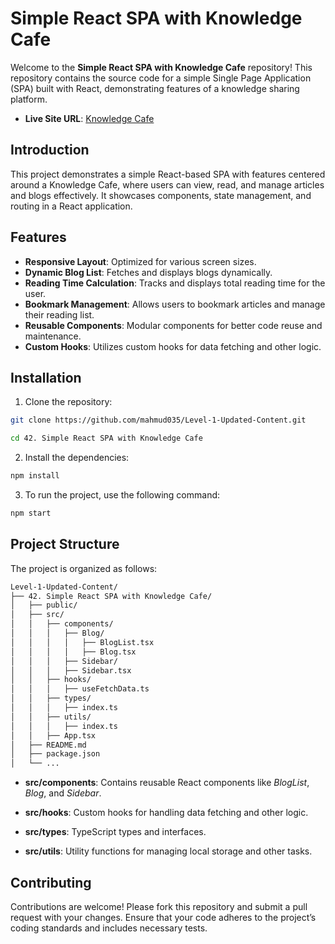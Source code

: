 # Simple React SPA with Knowledge Cafe

Welcome to the **Simple React SPA with Knowledge Cafe** repository! This repository contains the source code for a simple Single Page Application (SPA) built with React, demonstrating features of a knowledge sharing platform.

- **Live Site URL**: [Knowledge Cafe](https://knowledge-cafe-batch-09.netlify.app/)

## Introduction

This project demonstrates a simple React-based SPA with features centered around a Knowledge Cafe, where users can view, read, and manage articles and blogs effectively. It showcases components, state management, and routing in a React application.

## Features

- **Responsive Layout**: Optimized for various screen sizes.
- **Dynamic Blog List**: Fetches and displays blogs dynamically.
- **Reading Time Calculation**: Tracks and displays total reading time for the user.
- **Bookmark Management**: Allows users to bookmark articles and manage their reading list.
- **Reusable Components**: Modular components for better code reuse and maintenance.
- **Custom Hooks**: Utilizes custom hooks for data fetching and other logic.

## Installation

1. Clone the repository:

```sh
git clone https://github.com/mahmud035/Level-1-Updated-Content.git

cd 42. Simple React SPA with Knowledge Cafe
```

2. Install the dependencies:

```sh
npm install
```

3. To run the project, use the following command:

```sh
npm start
```

## Project Structure

The project is organized as follows:

```sh
Level-1-Updated-Content/
├── 42. Simple React SPA with Knowledge Cafe/
│   ├── public/
│   ├── src/
│   │   ├── components/
│   │   │   ├── Blog/
│   │   │   │   ├── BlogList.tsx
│   │   │   │   ├── Blog.tsx
│   │   │   ├── Sidebar/
│   │   │   ├── Sidebar.tsx
│   │   ├── hooks/
│   │   │   ├── useFetchData.ts
│   │   ├── types/
│   │   │   ├── index.ts
│   │   ├── utils/
│   │   │   ├── index.ts
│   │   ├── App.tsx
│   ├── README.md
│   ├── package.json
│   └── ...
```

- **src/components**: Contains reusable React components like _BlogList_, _Blog_, and _Sidebar_.

- **src/hooks**: Custom hooks for handling data fetching and other logic.

- **src/types**: TypeScript types and interfaces.

- **src/utils**: Utility functions for managing local storage and other tasks.

## Contributing

Contributions are welcome! Please fork this repository and submit a pull request with your changes. Ensure that your code adheres to the project’s coding standards and includes necessary tests.
